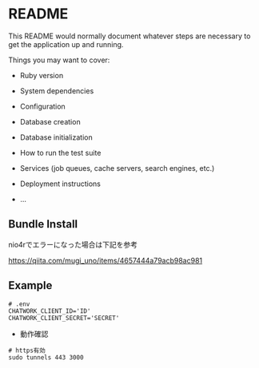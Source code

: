# README

This README would normally document whatever steps are necessary to get the
application up and running.

Things you may want to cover:

* Ruby version

* System dependencies

* Configuration

* Database creation
* Database initialization

* How to run the test suite

* Services (job queues, cache servers, search engines, etc.)

* Deployment instructions

* ...

## Bundle Install

nio4rでエラーになった場合は下記を参考

https://qiita.com/mugi_uno/items/4657444a79acb98ac981

## Example

```
# .env
CHATWORK_CLIENT_ID='ID'
CHATWORK_CLIENT_SECRET='SECRET'
```

- 動作確認

```
# https有効
sudo tunnels 443 3000
```
